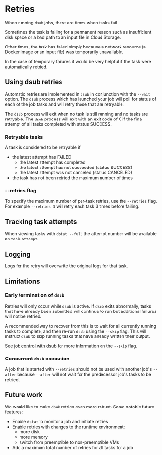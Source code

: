 # Retries

When running `dsub` jobs, there are times when tasks fail.

Sometimes the task is failing for a permanent reason such as insufficient disk
space or a bad path to an input file in Cloud Storage.

Other times, the task has failed simply because a network resource (a Docker
image or an input file) was temporarily unavailable.

In the case of temporary failures it would be very helpful if the task were
automatically retried.

## Using dsub retries

Automatic retries are implemented in `dsub` in conjunction with the `--wait`
option. The `dsub` process which has launched your job will poll for status
of each of the job tasks and will retry those that are retryable.

The `dsub` process will exit when no task is still running and no tasks are
retryable. The `dsub` process will exit with an exit code of 0 if the final
attempt of all tasks completed with status SUCCESS.

### Retryable tasks

A task is considered to be retryable if:

- the latest attempt has FAILED
  - the latest attempt has completed
  - the latest attempt has not succeeded (status SUCCESS)
  - the latest attempt was not canceled (status CANCELED)
- the task has not been retried the maximum number of times

### --retries flag

To specify the maximum number of per-task retries, use the `--retries` flag.
For example `--retries 3` will retry each task 3 times before failing.

## Tracking task attempts

When viewing tasks with `dstat --full` the attempt number will be available
as `task-attempt`.

## Logging

Logs for the retry will overwrite the original logs for that task.

## Limitations

### Early termination of `dsub`

Retries will only occur while `dsub` is active. If `dsub` exits abnormally,
tasks that have already been submitted will continue to run but additional
failures will not be retried.

A recommended way to recover from this is to wait for all currently running
tasks to complete, and then re-run `dsub` using the `--skip` flag. This will
instruct `dsub` to skip running tasks that have already written their output.

See [job control with dsub](job_control.md) for more information on the
`--skip` flag.

### Concurrent `dsub` execution

A job that is started with `--retries` should not be used with another job's
`--after` because `--after` will not wait for the predecessor job's tasks to
be retried.

## Future work

We would like to make `dsub` retries even more robust. Some notable future
features:

- Enable `dstat` to monitor a job and initiate retries
- Enable retries with changes to the runtime environment:
  - more disk
  - more memory
  - switch from preemptible to non-preemptible VMs
- Add a maximum total number of retries for all tasks for a job
